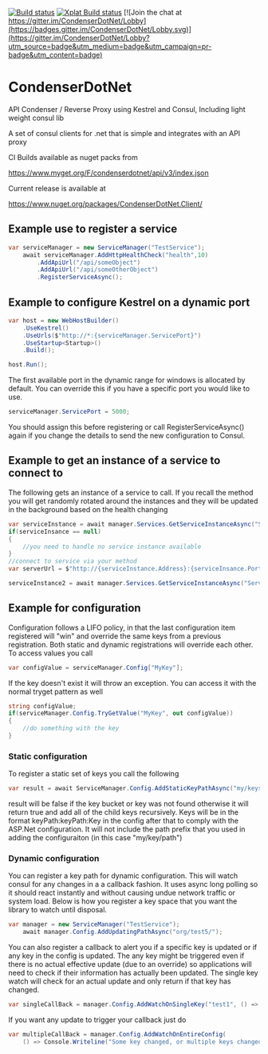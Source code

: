 [![Build status](https://ci.appveyor.com/api/projects/status/r2088yqbhp57cu66?svg=true)](https://ci.appveyor.com/project/Drawaes/condenserdotnet)
[![Xplat Build status](https://travis-ci.org/Drawaes/CondenserDotNet.svg?branch=master)](https://travis-ci.org/Drawaes/CondenserDotNet)
[![Join the chat at https://gitter.im/CondenserDotNet/Lobby](https://badges.gitter.im/CondenserDotNet/Lobby.svg)](https://gitter.im/CondenserDotNet/Lobby?utm_source=badge&utm_medium=badge&utm_campaign=pr-badge&utm_content=badge)

# CondenserDotNet

API Condenser / Reverse Proxy using Kestrel and Consul, Including light weight consul lib

A set of consul clients for .net that is simple and integrates with an API proxy

CI Builds available as nuget packs from 

https://www.myget.org/F/condenserdotnet/api/v3/index.json

Current release is available at

https://www.nuget.org/packages/CondenserDotNet.Client/

## Example use to register a service

``` csharp
var serviceManager = new ServiceManager("TestService");
    await serviceManager.AddHttpHealthCheck("health",10)
        .AddApiUrl("/api/someObject")
        .AddApiUrl("/api/someOtherObject")
        .RegisterServiceAsync();
```

## Example to configure Kestrel on a dynamic port

``` csharp
var host = new WebHostBuilder()
    .UseKestrel()
    .UseUrls($"http://*:{serviceManager.ServicePort}")
    .UseStartup<Startup>()
    .Build();

host.Run();
```

The first available port in the dynamic range for windows is allocated by default. You can override this if you have a specific port you would like to use.  

``` csharp
serviceManager.ServicePort = 5000;
```

You should assign this before registering or call RegisterServiceAsync() again if you change the details to send the new configuration to Consul.

## Example to get an instance of a service to connect to

The following gets an instance of a service to call. If you recall the method you will get randomly rotated around the instances and they will be updated in the background based on the health changing

``` csharp
var serviceInstance = await manager.Services.GetServiceInstanceAsync("ServiceLookup");
if(serviceInsance == null)
{
	//you need to handle no service instance available
}
//connect to service via your method
var serverUrl = $"http://{serviceInstance.Address}:{serviceInsance.Port}";

serviceInstance2 = await manager.Services.GetServiceInstanceAsync("ServiceLookup");
```

## Example for configuration

Configuration follows a LIFO policy, in that the last configuration item registered will "win" and override the same keys from a previous registration. Both static and dynamic registrations will override each other. To access values you call

``` csharp
var configValue = serviceManager.Config["MyKey"];
```
If the key doesn't exist it will throw an exception. You can access it with the normal tryget pattern as well
``` csharp
string configValue;
if(serviceManager.Config.TryGetValue("MyKey", out configValue))
{
	//do something with the key
}
```

### Static configuration

To register a static set of keys you call the following
``` csharp
var result = await ServiceManager.Config.AddStaticKeyPathAsync("my/keys/path");
```
result will be false if the key bucket or key was not found otherwise it will return true and add all of the child keys recursively. Keys will be in the format keyPath:keyPath:Key in the config after that to comply with the ASP.Net configuration. It will not include the path prefix that you used in adding the configuraiton (in this case "my/key/path")

### Dynamic configuration

You can register a key path for dynamic configuration. This will watch consul for any changes in a a callback fashion. It uses async long polling so it should react instantly and without causing undue network traffic or system load.
Below is how you register a key space that you want the library to watch until disposal.

``` csharp
var manager = new ServiceManager("TestService");
    await manager.Config.AddUpdatingPathAsync("org/test5/");
```

You can also register a callback to alert you if a specific key is updated or if any key in the config is updated. The any key might be triggered even if there is no actual effective update (due to an override) so applications will need to check if their information has actually been updated.
The single key watch will check for an actual update and only return if that key has changed.

``` csharp
var singleCallBack = manager.Config.AddWatchOnSingleKey("test1", () => Console.Writeline("Key Changed!");
```

If you want any update to trigger your callback just do

``` csharp
var multipleCallBack = manager.Config.AddWatchOnEntireConfig(
    () => Console.Writeline("Some key changed, or multiple keys changed, or maybe none?");
```